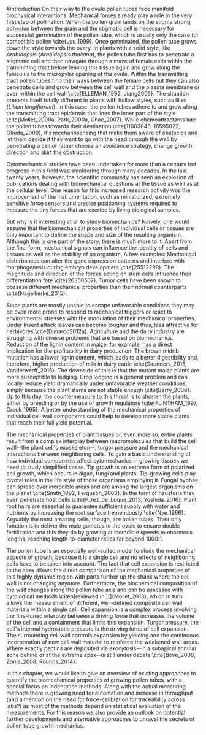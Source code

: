 #Introduction
On their way to the ovule pollen tubes face manifold biophysical interactions. Mechanical forces already play a role in the very first step of pollination. When the pollen grain lands on the stigma strong adhesion between the grain and the stigmatic cell is necessary for successful germination of the pollen tube, which is usually only the case for compatible pollen \cite{Luu_1999}. Once germinated, the pollen tube grows down the style towards the ovary. In plants with a solid style, like *Arabidopsis* (*Arabidopsis thaliana*), the pollen tube first has to penetrate a stigmatic cell and then navigate through a maze of female cells within the transmitting tract before leaving this tissue again and grow along the funiculus to the micropylar opening of the ovule. Within the transmitting tract pollen tubes find their ways between the female cells but they can also penetrate cells and grow between the cell wall and the plasma membrane or even within the cell wall \cite{ELLEMAN_1992, Jiang2005}. The situation presents itself totally different in plants with hollow styles, such as lilies (*Lilium longiflorum*). In this case, the pollen tubes adhere to and grow along the transmitting tract epidermis that lines the inner part of the style \cite{Mollet_2000a, Park_2000a, Chae_2007}. While chemoattractants lure the pollen tubes towards their destination \cite{11003848, 16595022, Okuda_2009}, it's mechanosensing that make them aware of obstacles and let them decide if they want to go with the head through the wall by penetrating a cell or rather choose an avoidance strategy, change growth direction and skirt the obstruction.

Cytomechanical studies have been undertaken for more than a century but progress in this field was smoldering through many decades. In the last twenty years, however, the scientific community has seen an explosion of publications dealing with biomechanical questions at the tissue as well as at the cellular level. One reason for this increased research activity was the improvement of the instrumentation, such as miniaturized, extremely sensitive force sensors and precise positioning systems required to measure the tiny forces that are exerted by living biological samples.

But why is it interesting at all to study biomechanics? Naively, one would assume that the biomechanical properties of individual cells or tissues are only important to define the shape and size of the resulting organism. Although this is one part of the story, there is much more to it. Apart from the final form, mechanical signals can influence the identity of cells and tissues as well as the stability of an organism. A few examples: Mechanical disturbances can alter the gene expression patterns and interfere with morphogenesis during embryo development \cite{25512299}. The magnitude and direction of the forces acting on stem cells influence their differentiation fate \cite{26350507}. Tumor cells have been shown to possess different mechanical properties than their normal counterparts \cite{Nagelkerke_2015}.

Since plants are mostly unable to escape unfavorable conditions they may be even more prone to respond to mechanical triggers or react to environmental stresses with the modulation of their mechanical properties. Under Insect attack leaves can become tougher and thus, less attractive for herbivores \cite{Dimarco2012a}. Agriculture and the dairy industry are struggling with diverse problems that are based on biomechanics. Reduction of the lignin content in maize, for example, has a direct implication for the profitability in dairy production. The brown midrib mutation has a lower lignin content, which leads to a better digestibility and, therefore, higher production of milk in dairy cattle \cite{Saunders_2015, Vanderwerff_2015}. The downside of this is that the mutant maize plants are more susceptible to lodging.
Crop lodging is a general problem and can locally reduce yield dramatically under unfavorable weather conditions, simply because the plant stems are not stable enough \cite{Berry_2006}. Up to this day, the countermeasure to this threat is to shorten the plants, either by breeding or by the use of growth regulators \cite{FLINTHAM_1997, Crook_1995}. A better understanding of the mechanical properties of individual cell wall components could help to develop more stable plants that reach their full yield potential.

The mechanical properties of plant tissues or, even more so, entire plants result from a complex interplay between macromolecules that build the cell wall--the plant cell's exoskeleton--, turgor pressure and the mechanical interactions between neighboring cells. To gain a basic understanding of how individual components affect cytomechanics in growing tissues we need to study simplified cases. Tip growth is an extreme form of polarized cell growth, which occurs in algae, fungi and plants. Tip-growing cells play pivotal roles in the life style of those organisms employing it. Fungal hyphae can spread over incredible areas and are among the largest organisms on the planet \cite{Smith_1992, Ferguson_2003}. In the form of haustoria they even penetrate host cells \cite{P_rez_de_Luque_2013, Yoshida_2016}. Plant root hairs are essential to guarantee sufficient supply with water and nutrients by increasing the root surface tremendously \cite{Nye_1966}. Arguably the most amazing cells, though, are pollen tubes. Their only function is to deliver the male gametes to the ovule to ensure double fertilization and this they do by growing at incredible speeds to enormous lengths, reaching length-to-diameter ratios far beyond 1000:1.

The pollen tube is an especially well-suited model to study the mechanical aspects of growth, because it is a single cell and no effects of neighboring cells have to be taken into account. The fact that cell expansion is restricted to the apex allows the direct comparison of the mechanical properties of this highly dynamic region with parts further up the shank where the cell wall is not changing anymore. Furthermore, the biochemical composition of the wall changes along the pollen tube axis and can be assessed with cytological methods \citep[reviewed in ][]{Mollet_2013}, which in turn allows the measurement of different, well-defined composite cell wall materials within a single cell. Cell expansion is a complex process involving the fine-tuned interplay between a driving force that increases the volume of the cell and a containment that limits this expansion. Turgor pressure, the cell's internal hydrostatic pressure is the driving force of cell expansion. The surrounding cell wall controls expansion by yielding and the continuous incorporation of new cell wall material to reinforce the weakened wall areas. Where exactly pectins are deposited via exocytosis--in a subapical annular zone behind or at the extreme apex--is still under debate \cite{Bove_2008, Zonia_2008, Rounds_2014}.

In this chapter, we would like to give an overview of  existing approaches to quantify the biomechanical properties of growing pollen tubes, with a special focus on indentation methods. Along with the actual measuring methods there is growing need for automation and increase in throughput (and a mention on the need for force-calibration for traceability across labs?) as most of the methods depend on statistical evaluation of the measurements. For this reason we also provide an outlook on potential further developments and alternative approaches to unravel the secrets of pollen tube growth mechanics.
